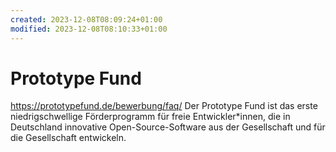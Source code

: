 ```yaml
---
created: 2023-12-08T08:09:24+01:00
modified: 2023-12-08T08:10:33+01:00
---
```


# Prototype Fund

https://prototypefund.de/bewerbung/faq/
Der Prototype Fund ist das erste niedrigschwellige Förderprogramm für freie Entwickler*innen, die in Deutschland innovative Open-Source-Software aus der Gesellschaft und für die Gesellschaft entwickeln.
